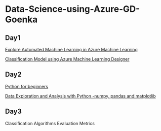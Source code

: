 # Data-Science-using-Azure-GD-Goenka
## Day1

[Explore Automated Machine Learning in Azure Machine Learning](https://microsoftlearning.github.io/mslearn-ai-fundamentals/Instructions/Labs/01-machine-learning.html)

[Classification Model using Azure Machine Learning Designer](https://microsoftlearning.github.io/AI-900-AIFundamentals/instructions/02b-create-classification-model.html)

## Day2

[Python for beginners](https://learn.microsoft.com/en-us/training/paths/beginner-python/)

[Data Exploration and Analysis with Python -numpy, pandas and matplotlib](https://learn.microsoft.com/en-us/training/modules/explore-analyze-data-with-python/)

## Day3
Classification Algorithms
Evaluation Metrics


